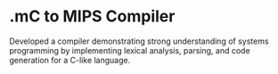 # .mC to MIPS Compiler
 Developed a compiler demonstrating strong understanding of systems programming by implementing lexical analysis, parsing, and code generation for a C-like language.
